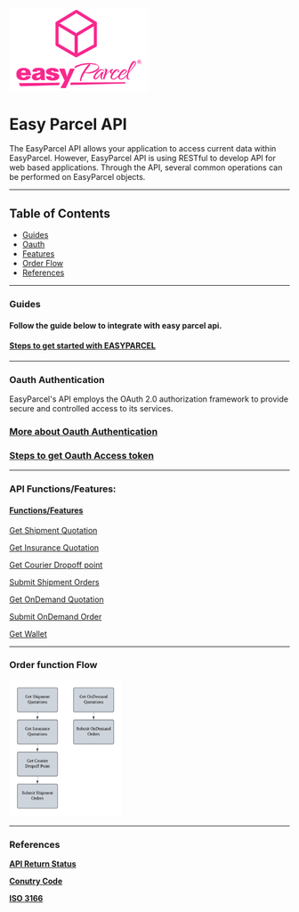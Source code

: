 
<img src="pictures/EasyParcel-TransparentSquare-md.png" alt="Logo" style="width:250px;">

# Easy Parcel API  

 
The EasyParcel API allows your application to access current data within EasyParcel. However, EasyParcel API is using RESTful to develop API for web based applications. Through the API, several common operations can be performed on EasyParcel objects.

---

## Table of Contents 
- [Guides](#Guides)
- [Oauth](#Oauth-Authentication)
- [Features](#API-Functions/Features:)
- [Order Flow](#Order-function-Flow)
- [References](#References)

---

### Guides
#### Follow the guide below to integrate with easy parcel api.

#### [Steps to get started with EASYPARCEL](Guides/Get%20started%20with%20EASY%20PARCEL%20OPEN%20API.md)

---
### Oauth Authentication

EasyParcel's API employs the OAuth 2.0 authorization framework to provide secure and controlled access to its services.

### [More about Oauth Authentication](Oauth%20Authentication.md)
### [Steps to get Oauth Access token](Guides/Steps%20to%20get%20Oauth%20Access%20token.md)
---

### API Functions/Features:

#### [Functions/Features](Features%20/README.md)

[Get Shipment Quotation](Features%20/Get%20Shipment%20Quotation.md)

[Get Insurance Quotation](Features%20/Get%20Insurance%20Quotation.md)

[Get Courier Dropoff point](Features%20/Get%20Courier%20Dropoff%20point.md)

[Submit Shipment Orders](Features%20/Submit%20Shipment%20Orders.md)

[Get OnDemand Quotation](Features%20/Get%20OnDemand%20Quotation)

[Submit OnDemand Order](Features%20/Submit%20OnDemand%20Order)

[Get Wallet](Features%20/Get%20Wallet.md)

---

### Order function Flow
<img src="pictures/Flow%20Chart.png" alt="Flow Chart" style="width:40%; margin:0; padding:0;">

---

### References

**[API Return Status](References/API%20Return%20Status.md)**

**[Conutry Code](References/Country%20Code.md)**

**[ISO 3166](References/ISO%203166.md)**
